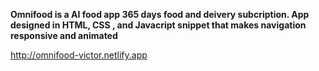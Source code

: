 **Omnifood is a AI food app 365 days food and deivery subcription.
App designed in HTML, CSS , and Javacript snippet that makes navigation responsive and animated**

http://omnifood-victor.netlify.app

